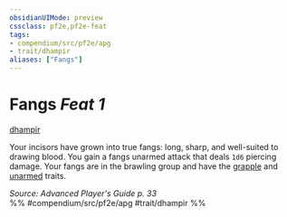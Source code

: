 ```yaml
---
obsidianUIMode: preview
cssclass: pf2e,pf2e-feat
tags:
- compendium/src/pf2e/apg
- trait/dhampir
aliases: ["Fangs"]
---
```

# Fangs  *Feat 1*  
[dhampir](dhampir-b1.md "Dhampir Ancestry & Heritage Trait")  


Your incisors have grown into true fangs: long, sharp, and well-suited to drawing blood. You gain a fangs unarmed attack that deals `1d6` piercing damage. Your fangs are in the brawling group and have the [grapple](Reference/Rules/Traits/grapple.md "Grapple Weapon Trait") and [unarmed](unarmed.md "Unarmed Weapon Trait") traits.

*Source: Advanced Player's Guide p. 33*  
%% #compendium/src/pf2e/apg #trait/dhampir %%